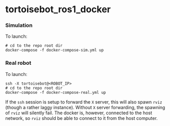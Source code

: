 # tortoisebot_ros1_docker

### Simulation

To launch:
```
# cd to the repo root dir
docker-compose -f docker-compose-sim.yml up
```

### Real robot

To launch:
```
ssh -X tortoisebot@<ROBOT_IP>
# cd to the repo root dir
docker-compose -f docker-compose-real.yml up
```

If the `ssh` session is setup to forward the `X` server, this will also spawn `rviz` (though a rather laggy instance). Without `X` server forwarding, the spawning of `rviz` will silently fail. The docker is, however, connected to the host network, so `rviz` should be able to connect to it from the host computer.

